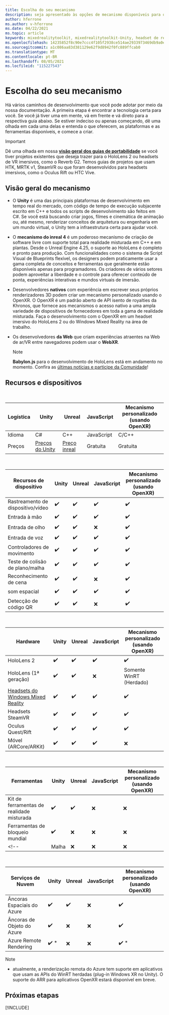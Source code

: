 ```yaml
---
title: Escolha do seu mecanismo
description: seja apresentado às opções de mecanismo disponíveis para o desenvolvimento de realidade misturada para HoloLens e VR.
author: hferrone
ms.author: v-hferrone
ms.date: 04/22/2021
ms.topic: article
keywords: mixedrealitytoolkit, mixedrealitytoolkit-Unity, headset de realidade misturada, headset de realidade mista do Windows, headset da realidade virtual, Unity
ms.openlocfilehash: 14235852f8c90e7ccc4f105f2938ce514ae2933973469db9a0e01bd03d2c1b6d
ms.sourcegitcommit: a1c086aa83d381129e62f9d8942f0fc889ffcab0
ms.translationtype: MT
ms.contentlocale: pt-BR
ms.lasthandoff: 08/05/2021
ms.locfileid: "115227543"
---
```

# <a name="choosing-your-engine"></a>Escolha do seu mecanismo

Há vários caminhos de desenvolvimento que você pode adotar por meio da nossa documentação. A primeira etapa é encontrar a tecnologia certa para você. Se você já tiver uma em mente, vá em frente e vá direto para a respectiva guia abaixo. Se estiver indeciso ou apenas começando, dê uma olhada em cada uma delas e entenda o que oferecem, as plataformas e as ferramentas disponíveis, e comece a criar.

> [!IMPORTANT]
> Dê uma olhada em nossa **[visão geral dos guias de portabilidade](porting-apps/porting-overview.md)** se você tiver projetos existentes que deseja trazer para o HoloLens 2 ou headsets de VR imersivos, como o Reverb G2. Temos guias de projetos que usam HTK, MRTK v1, SteamVR ou que foram desenvolvidos para headsets imersivos, como o Oculus Rift ou HTC Vive.

## <a name="engine-overview"></a>Visão geral do mecanismo

* O **Unity** é uma das principais plataformas de desenvolvimento em tempo real do mercado, com código de tempo de execução subjacente escrito em C++ e todos os scripts de desenvolvimento são feitos em C#. Se você está buscando criar jogos, filmes e cinemática de animação ou, até mesmo, renderizar conceitos de arquitetura ou engenharia em um mundo virtual, o Unity tem a infraestrutura certa para ajudar você.

* O **mecanismo do inreal 4** é um poderoso mecanismo de criação de software livre com suporte total para realidade misturada em C++ e em plantas. Desde o Unreal Engine 4.25, o suporte ao HoloLens é completo e pronto para produção. Com funcionalidades como o sistema de Script Visual de Blueprints flexível, os designers podem praticamente usar a gama completa de conceitos e ferramentas que geralmente estão disponíveis apenas para programadores. Os criadores de vários setores podem aproveitar a liberdade e o controle para oferecer conteúdo de ponta, experiências interativas e mundos virtuais de imersão.

* Desenvolvedores **nativos** com experiência em escrever seus próprios renderizadores 3D podem criar um mecanismo personalizado usando o OpenXR. O OpenXR é um padrão aberto de API isento de royalties da Khronos, que fornece aos mecanismos o acesso nativo a uma ampla variedade de dispositivos de fornecedores em toda a gama de realidade misturada. Faça o desenvolvimento com o OpenXR em um headset imersivo do HoloLens 2 ou do Windows Mixed Reality na área de trabalho.

* Os desenvolvedores **da Web** que criam experiências atraentes na Web de ar/VR entre navegadores podem usar o **WebXR**.

    > [!NOTE]
    > **Babylon.js** para o desenvolvimento de HoloLens está em andamento no momento. Confira as [últimas notícias e participe da Comunidade](https://doc.babylonjs.com/divingDeeper/webXR/introToWebXR)!

<!-- Babylon is a Javascript-based, open source, 3D graphics engine capable of powering 3D scenes in a web browser. Babylon.js 4.2+ includes support for WebXR. With Babylon React Native, you can even build cross-platform native     applications for PC, mobile, and mixed reality devices. -->

## <a name="features-and-devices"></a>Recursos e dispositivos

<br>

| Logística | Unity | Unreal | JavaScript | Mecanismo personalizado <br>(usando OpenXR) |
|---|---|---|---|---|
| Idioma | C# | C++ | JavaScript | C/C++ |
| Preços | [Preços do Unity](https://store.unity.com/#plans-individual) | [Preço inreal](https://www.unrealengine.com/download) | Gratuita | Gratuita |

<br>

| Recursos de dispositivo | Unity | Unreal | JavaScript | Mecanismo personalizado <br>(usando OpenXR) |
|---|---|---|---|---|
| Rastreamento de dispositivo/vídeo | ✔️ | ✔️ | ✔️ | ✔️ |
| Entrada à mão | ✔️ | ✔️ | ✔️ | ✔️ |
| Entrada de olho | ✔️ | ✔️ | ❌ | ✔️ |
| Entrada de voz | ✔️ | ✔️ | ✔️ | ✔️ |
| Controladores de movimento | ✔️ | ✔️ | ✔️ | ✔️ |
| Teste de colisão de plano/malha | ✔️ | ✔️ | ✔️ | ✔️ |
| Reconhecimento de cena | ✔️ | ✔️ | ❌ | ✔️ |
| som espacial | ✔️ | ✔️ | ✔️ | ✔️ |
| Detecção de código QR | ✔️ | ✔️ | ❌ | ✔️ |

<br>

| Hardware | Unity | Unreal | JavaScript | Mecanismo personalizado <br>(usando OpenXR) |
|---|---|---|---|---|
| HoloLens 2 | ✔️ | ✔️ | ✔️ | ✔️ |
| HoloLens (1ª geração) | ✔️ | ✔️ | ❌ | Somente WinRT (Herdado) |
| [Headsets do Windows Mixed Reality](../discover/immersive-headset-hardware-details.md) | ✔️ | ✔️ | ✔️ | ✔️ |
| Headsets SteamVR | ✔️ | ✔️ | ✔️ | ✔️ |
| Oculus Quest/Rift | ✔️ | ✔️ | ✔️ | ✔️ |
| Móvel (ARCore/ARKit) | ✔️ | ✔️ | ✔️ | ❌ |

<br>

| Ferramentas | Unity | Unreal | JavaScript | Mecanismo personalizado <br>(usando OpenXR) |
|---|---|---|---|---|
| Kit de ferramentas de realidade misturada | ✔️ | ✔️ | ❌  | ❌ |
| Ferramentas de bloqueio mundial | ✔️ | ❌ | ❌  | ❌ |
<!-- | Malha | ❌ | ❌ | ❌ | ❌ | -->

<br>

| Serviços de Nuvem | Unity | Unreal | JavaScript | Mecanismo personalizado <br>(usando OpenXR) |
|---|---|---|---|---|
| Âncoras Espaciais do Azure | ✔️ | ✔️ | ❌ | ✔️ |
| Âncoras de Objeto do Azure | ✔️ | ❌ | ❌ | ✔️ |
| Azure Remote Rendering | ✔️ * | ❌ | ❌ | ✔️ * |

> [!NOTE]
> * atualmente, a renderização remota do Azure tem suporte em aplicativos que usam as APIs do WinRT herdadas (plug-in Windows XR no Unity). O suporte do ARR para aplicativos OpenXR estará disponível em breve.

## <a name="next-steps"></a>Próximas etapas

[!INCLUDE[](includes/tools-next-steps.md)]